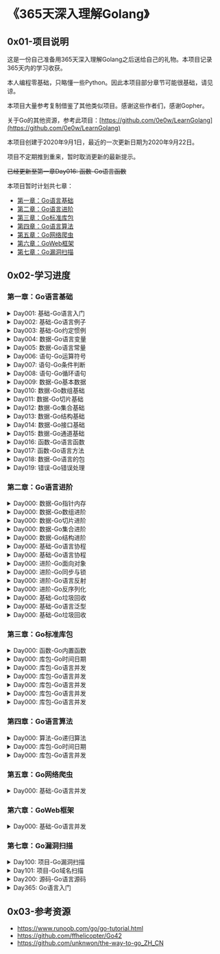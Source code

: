 # 《365天深入理解Golang》

## 0x01-项目说明 

这是一份自己准备用365天深入理解Golang之后送给自己的礼物。本项目记录365天内的学习收获。

本人编程零基础，只略懂一些Python。因此本项目部分章节可能很基础，请见谅。

本项目大量参考复制借鉴了其他类似项目。感谢这些作者们，感谢Gopher。

关于Go的其他资源，参考此项目：[https://github.com/0e0w/LearnGolang](https://github.com/0e0w/LearnGolang)

本项目创建于2020年9月1日，最近的一次更新日期为2020年9月22日。

项目不定期推到重来，暂时取消更新的最新提示。

~~已经更新至第一章Day016: 函数-Go语言函数~~

本项目暂时计划共七章：

- [第一章：Go语言基础](https://github.com/0e0w/365GoLang#%E7%AC%AC%E4%B8%80%E7%AB%A0go%E8%AF%AD%E8%A8%80%E5%9F%BA%E7%A1%80)
- [第二章：Go语言进阶](https://github.com/0e0w/365GoLang#%E7%AC%AC%E4%BA%8C%E7%AB%A0go%E8%AF%AD%E8%A8%80%E8%BF%9B%E9%98%B6)
- [第三章：Go标准库包](https://github.com/0e0w/365GoLang#%E7%AC%AC%E4%B8%89%E7%AB%A0go%E6%A0%87%E5%87%86%E5%BA%93%E5%8C%85)
- [第四章：Go语言算法](https://github.com/0e0w/365GoLang#%E7%AC%AC%E5%9B%9B%E7%AB%A0go%E8%AF%AD%E8%A8%80%E7%AE%97%E6%B3%95)
- [第五章：Go网络爬虫](https://github.com/0e0w/365GoLang#%E7%AC%AC%E4%BA%94%E7%AB%A0go%E7%BD%91%E7%BB%9C%E7%88%AC%E8%99%AB)
- [第六章：GoWeb框架](https://github.com/0e0w/365GoLang#%E7%AC%AC%E5%85%AD%E7%AB%A0goweb%E6%A1%86%E6%9E%B6)
- [第七章：Go漏洞扫描](https://github.com/0e0w/365GoLang#%E7%AC%AC%E4%B8%83%E7%AB%A0go%E6%BC%8F%E6%B4%9E%E6%89%AB%E6%8F%8F)

## 0x02-学习进度

### 第一章：Go语言基础

<details>
<summary>Day001: 基础-Go语言入门</summary>

- [x] 本节说明：介绍Go语言的历史，发展。

- [x] Go语言介绍：

  - Go 是一个开源的编程语言，它可以容易的构造简单、可靠且高效的软件。 Go是在2007年末由Robert Griesemer, Rob Pike, Ken Thompson主持开发，后来加入了Ian Lance Taylor, Russ Cox等人。最终于2009年11月开源。在2012年早些时候发布了Go 1稳定版本。现在Go的开发已经是完全开放的，并且拥有一个活跃的社区。
  - Go语言是编译型的开源的程序设计语言。编译器、库和工具的源代码可以免费获得。
  - Go语言有垃圾回收、有包系统、有一等公民函数、有词法作用域、有系统调用接口等。
  - Go语言没有构造或析构函数、没有运算符重载、没有形参默认值、没有泛型、没有异常、没有宏、没有函数注解、没有线程局部存储。Go没有类继承，甚至没有类。
  - Go语言以一种不同寻常的方式来诠释面向对象程序设计。
  - Go语言不需要在语句或声明后面是有分号结尾。

- [x] Go语言特点：Go语言和其他语言相比的优势是什么？

  - 快速编译，高效执行，易于开发。
  - 对于网络通信、并发和并行编程的极佳支持，从而更好地利用大量的分布式和多核的计算机。
  - 设计者通过 goroutine 这种轻量级线程的概念来实现这个目标，然后通过 channel 来实现各个 goroutine 之间的通信。他们实现了分段栈增长和 goroutine 在线程基础上多路复用技术的自动化。
  - Go 语言从本质上（程序和结构方面）来实现并发编程。
  - 作为强类型语言，隐式的类型转换是不被允许的，记住一条原则：让所有的东西都是显式的。
  - Go 语言本身是由 C 语言开发的，而不是 Go 语言（Go 1.5 开始自举）。
  - Go 的二进制文件体积是最大的（每个可执行文件都包含 runtime）。

- [x] Go语言官网：官网有大量的教程和代码想项目案例。是学习的首选地方。

  - https://golang.org
  - https://github.com/golang
  - [LearnGolang](https://github.com/0e0w/LearnGolang)

- [x] Go语言安装：

  - [官网下载](https://golang.org/dl/)之后直接按照安装说明安装即可。作者在Ubuntu虚拟机里面开发使用Go语言。

    ```
    wget https://golang.google.cn/dl/go1.15.2.linux-amd64.tar.gz
    tar -C /usr/local -xzf go1.15.2.linux-amd64.tar.gz
    ```

- [x] Go环境变量：

  - 设置GOPATH。

    ```
    mkdir ~/go
    echo "GOPATH=$HOME/go" >> ~/.bashrc
    echo "export GOPATH" >> ~/.bashrc
    echo "PATH=\$PATH:\$GOPATH/bin # Add GOPATH/bin to PATH for scripting" >> ~/.bashrc
    source ~/.bashrc
    ```

- [x] 使用 GOPATH模式从src目录下开始引入包需关闭go mod模式。

  - ```
    export GO111MODULE=off
    ```

- [x] Go语言编辑器：

  - [Goland](https://www.jetbrains.com/go)：JetBrains 公司的 Go 开发工具。
  - [LiteIDE](http://liteide.org)：一款开源跨平台轻量级的Go语言IDE。
  - [Atom](https://atom.io)：一款跨平台开源文本编辑器。
  
- [x] Go语言基础命令：

  - go run hello.go //编译运行hello.go

  - go bulid hello.go //将hello打包成可执行文件

  - 执行下列命令前需要配置好GOPATH路径。

    ```
    // Linux下编译Mac, Windows平台的64位可执行程序：
    CGO_ENABLED=0 GOOS=windows GOARCH=amd64 go build 001.go
    CGO_ENABLED=0 GOOS=darwin GOARCH=amd64 go build 001.go
    ```

    ```
    // Windows下编译Mac, Linux平台的64位可执行程序：
    CGO_ENABLED=0 GOOS=darwin GOARCH=amd64 go build 001.go
    CGO_ENABLED=0 GOOS=linux GOARCH=amd64 go build 001.go
    ```

    ```
    // Mac下编译Linux, Windows平台的64位可执行程序：
    CGO_ENABLED=0 GOOS=linux GOARCH=amd64 go build 001.go
    CGO_ENABLED=0 GOOS=windows GOARCH=amd64 go build 001.go
    ```

  - ```
    go get github.com/0e0w/365GoLang //使用go get之前需要安装git。
    ```

  - ```
    gofmt //格式化Go代码
    ```

  - ```
    go env //查看Go环境配置
    ```

  - 使用 `go install` 能够很轻松地对第三方包进行部署。

- [x] Go语言代理：

  - Go语言大量项目托管于Github，导致国内进行构建程序时会出奇的慢。可使用下列的代理加快构建。

    ```
    https://mirrors.aliyun.com/goproxy/
    https://goproxy.io/zh/
    ```
    
    ```
    go env -w GO111MODULE=on
    go env -w GOPROXY=https://goproxy.cn,direct
    ```

- [x] Go语言未来：

  - Go语言拥有大量的优秀社区框架。
  - Go语言的未来发展前景是光明的。
  
  </details>
  
<details>
<summary>Day002: 基础-Go语言例子</summary>

- [x] 本节说明：通过一个简单例子认识Go语言的基本结构。

- [x] 一个例子：Hello World！

  ```go
  package main
  
  import (
  	"fmt"
  )
  
  func main() {
  	fmt.Println("Hello World!")
  }
  ```


  - 包声明：package main表示一个可独立执行的程序，每个 Go 应用程序都包含一个名为 main 的包。
  - 在完成包的 import 之后，开始对常量、变量和类型的定义或声明。
  - 引入包：使用import圆括号进行引入包。
    - 引入标准包
    - 引入第三方包
  - 函数：使用func定义
  - 变量
  - 常量
  - 语句
  - 表达式
  - 注释
- [x] 名称：

  - 程序一般由关键字、常量、变量、运算符、类型和函数组成。 程序中可能会使用到这些分隔符：括号 ()，中括号 [] 和大括号 {}。 程序中可能会使用到这些标点符号：.、,、;、: 和 …。
  - 在变量与运算符间加入空格，程序看起来更加美观。


  - 标识符：用来命名变量、类型等程序实体。一个标识符就是一个或是多个字母( A ~ Z 和 a ~ z)数字(0~9)、下划线_组成的序列，但是第一个字符必须是字母或下划线而不能是数字。

  - 关键字：25个关键字或保留字。只能用在语法允许的地方，不能作为名称使用。

    | break    | default     | func   | interface | select |
    | -------- | ----------- | ------ | --------- | ------ |
    | case     | defer       | go     | map       | struct |
    | chan     | else        | goto   | package   | swith  |
    | const    | fallthrough | if     | range     | type   |
    | continue | for         | import | return    | var    |

   - 预定义标识符：三十几个内置的预申明的常量、类型和函数。

     - 常量：true、flase、iota、nil
     - 类型：int、int8、int16、int32、int64、uint、uint8、uint16、uint32、uint64、uintptr、float32、float64、complex128、complex64、bool、byte、rune、string、error
     - 函数：make、len、cap、new、append、copy、close、delete、complex、real、imag、panic、recover

- [x] 声明：
  
   - 声明是给一个程序实体命名，并设定其部分或全部属性。
   - 有4个主要的声明：
     - 变量（var）
     - 常量（const）
     - 类型（type）
     - 函数（func）
   
   - 函数的声明包含一个名字、一个参数列表、一个可选的返回值列表以及函数体。
   
- [x] 本节案例：

   ```go
   // 002
   package main
   
   import (
   	"fmt"
   )
   
   func main() {
   	fmt.Println("Hello World!")
   }
   ```

</details>
<details>
<summary>Day003: 基础-Go约定惯例</summary>

- [x] 本节说明：本节介绍Go语言中约定和惯例。

- [x] Go编码规范：https://golang.org/ref/spec

- [x] 可见性规则：

  - 在Go语言中，标识符必须以一个大写字母开头，这样才可以被外部包的代码所使用，这被称为导出。标识符如果以小写字母开头，则对包外是不可见的，但是他们在整个包的内部是可见并且可用的。但是包名不管在什么情况下都必须小写。
  - 在设计Go语言时，设计者们也希望确保它不是过于以ASCII为中心，这意味着需要从7位ASCII的范围来扩展标识符的空间。 所以Go语言标识符规定必须是Unicode定义的字母或数字，标识符是一个或多个Unicode字母和数字的序列， 标识符中的第一个字符必须是Unicode字母。
  - 总而言之，为了确保我们的标识符能正常导出，我们建议在开发中还是尽量使用ASCII 码来作为标识符，虽然设计者们在避免以ASCII 码为中心，但出于习惯我们还是服从于这个现实。

- [x] 命名规范：

  - 当某个函数需要被外部包调用的时候需要使用大写字母开头，并遵循 Pascal 命名法（“大驼峰式命名法”）；否则就遵循“小驼峰式命名法”，即第一个单词的首字母小写，其余单词的首字母大写。
  - 单词之间不以空格断开或连接号（-）、底线（_）连结，第一个单词首字母采用大写字母；后续单词的首字母亦用大写字母，例如：FirstName、LastName。每一个单词的首字母都采用大写字母的命名格式，被称为“Pascal命名法”，源自于Pascal语言的命名惯例，也有人称之为“大驼峰式命名法”（Upper Camel Case），为驼峰式大小写的子集。
  - Go 语言追求简洁的代码风格，并通过 gofmt 强制实现风格统一。
  
- [x] 语法惯例：

  - Go 语言也使用分号作为语句的结束，但一般会省略分号。像在标识符后面；整数、浮点、复数、Rune或字符串等字面量后面；关键字break、continue、fallthrough、或者return后面；操作符或标点符号++、--、)、]或}之后等等都可以使用分号，但是往往会省略掉，像LiteIDE编辑器会在保存.go文件时自动过滤掉这些分号，所以在Go语言开发中一般不用过多关注分号的使用。
  - 左大括号 { 不能单独一行，这是编译器的强制规定，否则你在使用 gofmt 时就会出现错误提示“ expected declaration, found '{' ”。右大括号 } 需要单独一行。
  - 在定义接口名时也有惯例，一般单方法接口由方法名称加上-er后缀来命名。

- [x] 注释：

  - 行注释：使用双斜线//开始，一般后面紧跟一个空格。行注释是Go语言中最常见的注释形式，在标准包中，一般都采用行注释，建议采用这种方式。
  - 块注释：使用 /* */，块注释不能嵌套。块注释一般用于包描述或注释成块的代码片段。

  </details>
<details>
<summary>Day004: 数据-Go语言变量</summary>

- [x] 本节说明：介绍Go语言变量的相关内容。

- [x] 基本描述：

  - Go 语言变量标识符由字母、数字、下划线组成，首字母不能是数字，区分大小写。
  - Go语言规范中，下划线“_”也被认为是字母。
  - Go语言声明变量时将变量的类型放在变量的名称后面。

- [x] 变量声明：

  - Go语言变量有2种声明方式，var申明和短变量声明。

  - Go语言变量的命名规则遵循骆驼命名法。

  - 下列的因式分解关键字的写法一般用于声明全局变量。

    ```go
    var (
        a int
        b bool
        str string
        浮点 float32    // 中文可以作为变量标识符
    )
    ```

    ```go
    // 变量a，b都是指针类型
    var a, b *int
    ```

  - 声明变量之后，变量会自动初始化。初始值对应类型的零值。当一个变量被var声明之后，系统自动赋予它该类型的零值。所有的内存在 Go 中都是经过初始化的。

    - 数字类型对应的是0
    - 布尔类型对应的是flase
    - 字符串类型对应的是""
    - 接口和引用类型对应的是nil

    ```go
    var name type = expression
    var i, j, k int
    var b, f, s, = true, 2.3, "four" 
    ```

- [x] 短变量声明：

  - 变量初始化时省略变量的类型会由系统自动推断。

  - 变变量声明是变量声明的首选形式，但是只能用在函数体内，不可以用于全局变量的声明与赋值。

  - 使用操作符 := 可以高效地创建一个新的变量，称之为初始化声明。

  - 简式声明一般用在func内，要注意的是：全局变量和简式声明的变量尽量不要同名，否则很容易产生偶然的变量隐藏Accidental Variable Shadowing。

  - name := expression

    ```go
    a, b, c := 5, 7, "abc"  // 注意等号前的冒号
    ```

- [x] 变量赋值：

  - 多变量可以在同一行进行赋值，也称为并行或同时或平行赋值。

    ```go
    a, b, c = 5, 7, "abc"
    ```

  - 并行赋值也被用于当一个函数返回多个返回值时，比如这里的 val 和错误 err 是通过调用 Func1 函数同时得到：

    ```go
    val, err = Func1(var1)
    ```

- [x] 空白标识符 _ ：

  - 空白标识符 _ 也被用于抛弃值，如值 5 在：_, b = 5, 7 中被抛弃。
  - _ 实际上是一个只写变量，你不能得到它的值。这样做是因为 Go 语言中你必须使用所有被声明的变量，但有时你并不需要使用从一个函数得到的所有返回值。
  - 空白标识符是一个特殊的标识符.它可以像其他标识符那样用于变量的声明或赋值（任何类型都可以赋值给它），但任何赋给这个标识符的值都将被抛弃，因此这些值不能在后续的代码中使用，也不可以使用这个标识符作为变量对其它变量进行赋值或运算。
  - 由于Go语言有个强制规定，在函数内一定要使用声明的变量，但未使用的全局变量是没问题的。为了避免有未使用的变量，代码将编译失败，我们可以将该未使用的变量改为 _。
  - 另外，在Go语言中，如果引入的包未使用，也不能通过编译。有时我们需要引入的包，比如需要init()，或者调试代码时我们可能去掉了某些包的功能使用，你可以添加一个下划线标记符，_，来作为这个包的名字，从而避免编译失败。下滑线标记符用于引入，但不使用。

- [x] 零值nil：

  - nil 标志符用于表示interface、函数、maps、slices、channels、error、指针等的“零值”。如果你不指定变量的类型，编译器将无法编译你的代码，因为它猜不出具体的类型。

- [ ] 本节案例：

  </details>
<details>
<summary>Day005: 数据-Go语言常量</summary>

- [x] 本节说明：Go语言常量使用。

- [x] 常量说明：

  - 常量使用关键字 const 定义，用于存储不会改变的数据。
    - 常量不能被重新赋予任何值。常量在程序运行时，不会被修改的量。
    - 存储在常量中的数据类型只可以是布尔型、数字型（整数型、浮点型和复数）和字符串型。
    - 在代码中试图修改常量的值则会引发编译错误。在const 定义中，常量名建议全部字母大写。
  
- [x] 常量定义：

  - 常量的定义格式：const identifier [type] = value，例如：

    ```go
    const Pi = 3.14159
    ```
    
  - Go的常量定义可以限定常量类型，但不是必需的。如果定义常量时没有指定类型，那么它与字面常量一样，是无类型（untyped）常量。
    
  - 一个没有指定类型的常量被使用时，会根据其使用环境而推断出它所需要具备的类型。换句话说，未定义类型的常量会在必要时刻根据上下文来获得相关类型。
    
    ```go
    显式类型定义：const b string = "abc"
    隐式类型定义：const b = "abc"
    ```
  - 常量也可以在单行进行多重赋值：
  
    ```go
    const a, b, c = 1, false, "str" //多重赋值
    ```
  
- [x] iota： 特殊常量

  - iota 在 const关键字出现时将被重置为 0(const 内部的第一行之前)，const 中每新增一行常量声明将使 iota 计数一次(iota 可理解为 const 语句块中的行索引)。

  - iota 可以被用作枚举值。第一个 iota 等于 0，每当 iota 在新的一行被使用时，它的值都会自动加 1。

     ```go
     const (
         a = iota
         b = iota
         c = iota
     )
     ```

     第一个 iota 等于 0，每当 iota 在新的一行被使用时，它的值都会自动加 1；所以 a=0, b=1, c=2 可以简写为如下形式：

     ```go
     const (
         a = iota
         b
         c
     )
     ```

     如果对b重新赋值之后，a, b, c分别为0, 8, 8，新的常量b声明后，iota 不再向下赋值，后面常量如果没有赋值，则继承上一个常量值。

     ```go
     const (
         a = iota
         b = 8
         c
     )
     ```

     使用位左移与 iota 计数配合可优雅地实现存储单位的常量枚举：

     ```go
     type ByteSize float64
     const (
         _ = iota // 通过赋值给空白标识符来忽略值
         KB ByteSize = 1<<(10*iota)
         MB
         GB
         TB
     )
     ```
     
     </details>
<details>
<summary>Day006: 语句-Go运算符号</summary>

- [x] 本节说明：本节介绍Go运算符相关内容。

- [x] 算术运算符：

  | 算术运算符 | 描述 | 实例               |
  | :--------- | :--- | :----------------- |
  | +          | 相加 | A + B 输出结果 30  |
  | -          | 相减 | A - B 输出结果 -10 |
  | *          | 相乘 | A * B 输出结果 200 |
  | /          | 相除 | B / A 输出结果 2   |
  | %          | 求余 | B % A 输出结果 0   |
  | ++         | 自增 | A++ 输出结果 11    |
  | --         | 自减 | A-- 输出结果 9     |

- [x] 关系运算符：

  | 运算符 |                             描述                             | 实例              |
  | :----- | :----------------------------------------------------------: | :---------------- |
  | ==    |    检查两个值是否相等，如果相等返回 True 否则返回 False。    | (A == B) 为 False |
  | !=     |  检查两个值是否不相等，如果不相等返回 True 否则返回 False。  | (A != B) 为 True  |
  | >      |  检查左边值是否大于右边值，如果是返回 True 否则返回 False。  | (A > B) 为 False  |
  | <      |  检查左边值是否小于右边值，如果是返回 True 否则返回 False。  | (A < B) 为 True   |
  | >=    | 检查左边值是否大于等于右边值，如果是返回 True 否则返回 False。 | (A >= B) 为 False |
  | <=     | 检查左边值是否小于等于右边值，如果是返回 True 否则返回 False。 | (A <= B) 为 True |
  
- [x] 逻辑运算符：

  | 运算符 |  描述  |        实例        |
  | :----: | :----: | :----------------: |
  |   &&   | 逻辑与 | (A && B) 为 False  |
  |  \|\|  | 逻辑或 | (A \|\| B) 为 True |
  |   !    | 逻辑非 | !(A && B) 为 True  |
  
- [x] 位运算符：

  位运算符对整数在内存中的二进制位进行操作。 下表列出了位运算符 &，|，和 ^ 的计算：
  
  | p    | q    | p & q | p \| q | p ^ q |
  | :---  | :--- | :---- | :----- | :---: |
  | 0    | 0    | 0     | 0      |   0   |
  | 0    | 1    | 0     | 1      |   1   |
  | 1    | 1    | 1     | 1      |   0   |
  | 1    | 0    | 0     | 1      |   1   |
  
  | 运算符 |                    描述                     |                  实例                  |
  | :----: | :-----------------------------------------: | :------------------------------------: |
  |   &    | 其功能是参与运算的两数各对应的二进位相与。  | (A & B) 结果为 12, 二进制为 0000 1100  |
  |   \|   |  其功能是参与运算的两数各对应的二进位相或   | (A \| B) 结果为 61, 二进制为 0011 1101 |
  |   ^    | 二进位相异或，两对应的二进位相异时结果为1。 | (A ^ B) 结果为 49, 二进制为 0011 0001  |
  |   <<   |                                             | A << 2 结果为 240 ，二进制为 1111 0000 |
  |   >>   |                                             |       A >> 2 结果为 15 ，二进制        |
  
- [x] 赋值运算符：

  | 运算符 |       描述       |                 实例                  |
  | :----: | :--------------: | :-----------------------------------: |
  |   =    | 简单的赋值运算符 | C = A + B 将 A + B 表达式结果赋值给 C |
  |   +=   |   相加后再赋值   |         C += A 等于 C = C + A         |
  |   -=   |   相减后再赋值   |         C -= A 等于 C = C - A         |
  |   *=   |   相乘后再赋值   |         C *= A 等于 C = C * A         |
  |   /=   |   相除后再赋值   |         C /= A 等于 C = C / A         |
  |   %=   |   求余后再赋值   |         C %= A 等于 C = C % A         |
  |  <<=   |    左移后赋值    |        C <<= 2 等于 C = C << 2        |
  |  >>=   |    右移后赋值    |        C >>= 2 等于 C = C >> 2        |
  |   &=   |   按位与后赋值   |         C &= 2 等于 C = C & 2         |
  |   ^=   |  按位异或后赋值  |         C ^= 2 等于 C = C ^ 2         |
  |  \|=   |   按位或后赋值   |        C \|= 2 等于 C = C \| 2        |
  
- [x] 其他运算符：

  | 运算符 | 描述             |            实例            |
  | :----- | :--------------- | :------------------------: |
  | &      | 返回变量存储地址 | &a; 将给出变量的实际地址。 |
  | *      | 指针变量。       |     *a; 是一个指针变量     |
  
- [x] 运算符优先级：
  
  | 优先级 |      运算符      |
  | :----: | :--------------: |
  |   5    | * / % << >> & &^ |
  |   4    |     + - \| ^     |
  |   3    | == != < <= > >=  |
  |   2    |        &&        |
  |   1    |       \|\|       |
  
- [ ] 几个特殊运算符：

  - 位清除 &^：将指定位置上的值设置为 0。将运算符左边数据相异的位保留，相同位清零 ：

- [ ] 本节案例：

  

  </details>
<details>
<summary>Day007: 语句-Go条件判断</summary>

- [x] 本节说明：本节介绍Go语言条件判断语句的相关内容。

- [x] 条件判断语句介绍：

  - 条件语句需要指定一个或多个条件，通过测试条件是否为 true 来决定是否执行指定语句，当条件为 false 的情况在执行另外的语句。
  
- [x] if语句：

  - if 语句用于测试某个条件（布尔型或逻辑型）的语句。由一个布尔表达式后紧跟一个或多个语句组成。

    ```go
    if 布尔表达式 {
       /* 在布尔表达式为 true 时执行 */
    }
    ```

- [x] if...else 语句：

  - if 语句后可以使用可选的else语句, else语句中的表达式在布尔表达式为 false 时执行。

    ```go
    if 布尔表达式 {
       /* 在布尔表达式为 true 时执行 */
    } else {
      /* 在布尔表达式为 false 时执行 */
    }
    ```

- [x] if 嵌套语句：

  - 你可以在 if 或 else if 语句中嵌入一个或多个 if 或 else if 语句。

    ```go
    if 布尔表达式 1 {
       /* 在布尔表达式 1 为 true 时执行 */
       if 布尔表达式 2 {
          /* 在布尔表达式 2 为 true 时执行 */
       }
    }
    ```

  - 三层嵌套。

    ```go
    if condition1 {
    	// do something	
    } else if condition2 {
    	// do something else	
    } else {
    	// catch-all or default
    }
    ```

- [x] switch 语句：

  - switch语句是存在多个条件判断的情况下，分别执行其对应的语句。

  - switch语句从上至下执行，直到找到匹配项，匹配项后面也不需要再加 break。

  - switch语句默认情况下 case 最后自带 break 语句，匹配成功后就不会执行其他 case，如果我们需要执行后面的 case，可以使用 fallthrough 。

    ```go
    switch var1 {
        case val1:
            ...
        case val2:
            ...
        default:
            ...
    }
    ```

  - 任何支持进行相等判断的类型都可以作为测试表达式的条件，包括 int、string、指针等。

    ```go
    package main
    
    import "fmt"
    
    func main() {
    	var num1 int = 7
    
    	switch {
    	    case num1 < 0:
    		    fmt.Println("Number is negative")
    	    case num1 > 0 && num1 < 10:
    		    fmt.Println("Number is between 0 and 10")
    	    default:
    		    fmt.Println("Number is 10 or greater")
    	}
    }
    ```

- [ ] [参考1](https://github.com/unknwon/the-way-to-go_ZH_CN/blob/master/eBook/05.3.md)

- [x] select 语句：

  - select 结构，用于 channel 的选择。

  - select 是 Go 中的一个控制结构，类似于 switch 语句。每个 case 必须是一个通信操作，要么是发送要么是接收。

  - select 随机执行一个可运行的 case。如果没有 case 可运行，它将阻塞，直到有 case 可运行。一个默认的子句应该总是可运行的。

  - select没有条件表达式，一直在等待分支进入可运行状态。

    ```go
    select {
        case communication clause  :
           statement(s);      
        case communication clause  :
           statement(s);
        /* 你可以定义任意数量的 case */
        default : /* 可选 */
           statement(s);
    }
    ```

  注意：Go 没有三目运算符，所以不支持 ?: 形式的条件判断。

- [ ] [参考1](https://github.com/unknwon/the-way-to-go_ZH_CN/blob/master/eBook/05.1.md)
  
- [ ] 本节案例：
  
  
  
  </details>
<details>
<summary>Day008: 语句-Go循环语句</summary>

- [x] 本节说明：本节介绍Go语言循环语句的相关内容。

- [x] Go循环语句：

  - 在实际问题中有大量的具有规律性的重复操作，在程序开发中便需要重复执行某些语句。

- [x] for循环：重复执行语句块

  - Go 语言中只有 for 结构可以重复执行某些语句。

  - for 循环是一个循环控制结构，可以执行指定次数的循环。

  - Go 语言的 For 循环有 3 种形式，只有其中的一种使用分号。

  - **基于计数器的迭代**：

    ```go
    for  初始化语句; 条件语句; 修饰语句 {}
    for init; condition; post { }
    // init： 一般为赋值表达式，给控制变量赋初值；
    // condition： 关系表达式或逻辑表达式，循环控制条件；
    // post： 一般为赋值表达式，给控制变量增量或减量。
    // 在循环中同时使用多个计数器：
    for i, j := 0, N; i < j; i, j = i+1, j-1 {}
    ```

    ```go
    package main
    
    import "fmt"
    
    func main() {
    	for i := 0; i < 5; i++ {
    		fmt.Printf("This is the %d iteration\n", i)
    	}
    }
    ```

  - **基于条件判断的迭代**：

    ```go
    package main
    
    import "fmt"
    
    func main() {
    	var i int = 5
    
    	for i >= 0 {
    		i = i - 1
    		fmt.Printf("The variable i is now: %d\n", i)
    	}
    }
    ```

  - **无限循环：**

    条件语句是可以被省略的，如 i:=0; ; i++ 或 for { } 或 for ;; { }（;; 会在使用 gofmt 时被移除）：这些循环的本质就是无限循环。最后一个形式可以被改写为 for true { }，但一般情况下都会直接写

    ```go
     for { }
    ```

    ```go
    for t, err = p.Token(); err == nil; t, err = p.Token() {
    	...
    }
    ```

    ```go
    package main
    
    import "fmt"
    
    func main() {
            sum := 0
            for {
                sum++ // 无限循环下去
            }
            fmt.Println(sum) // 无法输出
    }
    ```

  - **for-range 结构：**

    for 循环的 range 格式可以对 slice、map、数组、字符串等进行迭代循环。

    在循环中可以同时使用多个计数器：

    ```go
    for key, value := range oldMap {
        newMap[key] = value
    }
    ```

    ```go
    package main
    import "fmt"
    
    func main() {
            strings := []string{"google", "runoob"}
            for i, s := range strings {
                    fmt.Println(i, s)
            }
            numbers := [6]int{1, 2, 3, 5}
            for i,x:= range numbers {
                    fmt.Printf("第 %d 位 x 的值 = %d\n", i,x)
            }  
    }
    ```

- [x] 循环嵌套：在循环内使用循环。

  - 使用方法：

    ```go
    for [condition |  ( init; condition; increment ) | Range]
    {
       for [condition |  ( init; condition; increment ) | Range]
       {
          statement(s);
       }
       statement(s);
    }
    ```

  - 使用循环嵌套来输出 2 到 100 间的素数：

    ```go
    package main
    import "fmt"
    func main() {
       /* 定义局部变量 */
       var i, j int
       for i=2; i < 100; i++ {
          for j=2; j <= (i/j); j++ {
             if(i%j==0) {
                break; // 如果发现因子，则不是素数
             }
          }
          if(j > (i/j)) {
             fmt.Printf("%d  是素数\n", i);
          }
       }  
    }
    ```

- [x] 循环控制语句：

  - break 语句：

    用于循环语句中跳出循环，并开始执行循环之后的语句。

    break 在 switch（开关语句）中在执行一条 case 后跳出语句的作用。

    在多重循环中，可以用标号 label 标出想 break 的循环。

    ```go
    break
    ```

    ```go
    for {
    	i = i - 1
    	fmt.Printf("The variable i is now: %d\n", i)
    	if i < 0 {
    		break
    	}
    }
    ```

  - continue语句：

    跳过当前循环执行下一次循环语句。

    for 循环中，执行 continue 语句会触发 for 增量语句的执行。

    在多重循环中，可以用标号 label 标出想 continue 的循环。

    ```go
    continue
    ```

    ```go
    package main
    
    func main() {
    	for i := 0; i < 10; i++ {
    		if i == 5 {
    			continue
    		}
    		print(i)
    		print(" ")
    	}
    }
    ```

  - goto 语句：

    Go 语言的 goto 语句可以无条件地转移到过程中指定的行。

    goto 语句通常与条件语句配合使用。可用来实现条件转移， 构成循环，跳出循环体等功能。

    但是，在结构化程序设计中一般不主张使用 goto 语句， 以免造成程序流程的混乱，使理解和调试程序都产生困难。

    ```go
    goto label;
    ..
    .
    label: statement;
    ```

    ```go
    package main
    
    func main() {
    	i:=0
    	HERE:
    		print(i)
    		i++
    		if i==5 {
    			return
    		}
    		goto HERE
    }
    ```

- [ ] 本节案例： 
  
  
  
  </details> 
<details>
<summary>Day009: 数据-Go基本数据</summary>

- [x] 本节说明：本节介绍Go语言的一些基本数据。

- [x] 基本数据：

  - 在 Go 编程语言中，数据类型用于声明函数和变量。
  - 数据类型的出现是为了把数据分成所需内存大小不同的数据，编程的时候需要用大数据的时候才需要申请大内存，就可以充分利用内存。

- [x] 布尔型：

  - 布尔型的值只可以是常量 true 或者 false。一个简单的例子：var b bool = true。
  
  - 两个类型相同的值可以使用相等 == 或者不等 != 运算符来进行比较并获得一个布尔型的值。
  
  - 非运算符：
  
    ```go
    !T -> false
    !F -> true
    ```
  
  - 和运算符：
  
    ```go
    T && T -> true
    T && F -> false
    F && T -> false
    F && F -> false
    ```
  
  - 或运算符：
  
    ```go
    T || T -> true
    T || F -> true
    F || T -> true
    F || F -> false
    ```
  
- [x] 数字类型：

  - 整型 int 和浮点型 float32、float64，Go 语言支持整型和浮点型数字，并且支持复数，其中位的运算采用补码。

  - Go 语言中没有 float 类型。（Go语言中只有 float32 和 float64）没有double类型。

  - 整型的零值为 0，浮点型的零值为 0.0。

  - 整数：

    ```
    int8（-128 -> 127）
    int16（-32768 -> 32767）
    int32（-2,147,483,648 -> 2,147,483,647）
    int64（-9,223,372,036,854,775,808 -> 9,223,372,036,854,775,807）
    ```

  - 无符号整数：

    ```
    uint8（0 -> 255）
    uint16（0 -> 65,535）
    uint32（0 -> 4,294,967,295）
    uint64（0 -> 18,446,744,073,709,551,615）
    ```

  - 浮点型（IEEE-754 标准）：

    ```
    float32（+- 1e-45 -> +- 3.4 * 1e38）
    float64（+- 5 * 1e-324 -> 107 * 1e308）
    ```

- [x] 字符串类型：

  - 字符串是一种值类型，且值不可变，即创建某个文本后你无法再次修改这个文本的内容；更深入地讲，字符串是字节的定长数组。

  - Go 语言中可以使用反引号或者双引号来定义字符串。反引号表示原生的字符串，不进行转义。

  - 字符串就是一串固定长度的字符连接起来的字符序列。Go 的字符串是由单个字节连接起来的。Go 语言的字符串的字节使用 UTF-8 编码标识 Unicode 文本。

  - Go 语言中的string类型是一种值类型，存储的字符串是不可变的，如果要修改string内容需要将string转换为[]byte或[]rune，并且修改后的string内容是重新分配的。

  - 字符串的零值是为长度为零的字符串，即空字符串 ""。

  - 一般的比较运算符（==、!=、<、<=、>=、>）通过在内存中按字节比较来实现字符串的对比。可以通过函数 len() 来获取字符串所占的字节长度，例如：len(str)。

  - 字符串的内容（纯字节）可以通过标准索引法来获取，在中括号 [] 内写入索引，索引从 0 开始计数。

  - 解释字符串：该类字符串使用双引号括起来，其中的相关的转义字符将被替换，这些转义字符包括：

    ```
    \n：换行符
    \r：回车符
    \t：tab 键
    \u 或 \U：Unicode 字符
    \\：反斜杠自身
    ```

  - 非解释字符串：
    
    ```
    `This is a raw string \n` 中的 `\n\` 会被原样输出。
    ```
    
  - 字符串拼接：
    
    - 直接使用运算符+
    - fmt.Sprintf()
    - strings.Join()
    - bytes.Buffer
  - strings.Builder
    
  - 标准库中有四个包对字符串处理尤为重要：bytes、strings、strconv和unicode包。

  - [参考1](https://github.com/unknwon/the-way-to-go_ZH_CN/blob/master/eBook/04.7.md)

- [x] 本节案例：

  

  </details>
<details>
<summary>Day010: 数据-Go数组基础</summary>

- [x] 本节说明：本节介绍Go语言数组(array)的相关内容。

- [x] Array介绍：

  - 数组是具有相同类型的一组已知编号且长度固定的数据项序列。一个数组可以由零个或多个元素组成。
  - 数组类型可以是任意的原始类型例如整型、字符串或者自定义类型。
  - 数组长度必须是一个常量表达式，并且必须是一个非负整数。
  - 以 [] 符号标识的数组类型几乎在所有的编程语言中都是一个基本主力。因为数组的长度是固定的，所以在Go语言中很少直接使用数组。
  - 数组长度也是数组类型的一部分，所以[5]int和[10]int是属于不同类型的。
  
- [x] 声明数组：

  - Go 语言数组声明需要指定元素类型及元素个数，语法格式如下：

    ```go
    var 数组变量名 [元素数量]Type
    var a [3]int             // 定义三个整数的数组
    ```
  
  - Go 语言中的数组是一种值类型，所以可以通过 new() 来创建：
  
    ```go
    var arr1 = new([5]int)
    ```
  
- [x] 初始化数组：

  - 初始化数组中 {} 中的元素个数不能大于 [] 中的数字。

- [x] 访问数组元素：

  - 数组元素可以通过索引（位置）来读取。格式为数组名后加中括号，中括号中为索引的值。

    ```go
    var team [3]string
    team[0] = "hammer"
    team[1] = "soldier"
    team[2] = "mum"
    for k, v := range team {
        fmt.Println(k, v)
    }
    ```

- [x] 多维数组：

  - 数数组通常是一维的，但是可以用来组装成多维数组例如：

    ```
    [3][5]int
    [2][2][2]float64
    ```

- [x] 将数组传递给函数：

  - 把一个大数组传递给函数会消耗很多内存。有两种方法可以避免这种现象：
    - 传递数组的指针
    - 使用数组的切片

- [x] 本节案例：

  

  </details>

<details>
<summary>Day011: 数据-Go切片基础</summary>

- [x] 本节说明：本节介绍Go语言切片(slice)的相关内容。

- [x] Slice介绍：

  - Go 语言切片是对数组的抽象。
  - 切片是对底层数组一个连续片段的引用，所以切片是一个引用类型。
  - 切片提供对该数组中编号的元素序列的访问。未初始化切片的值为nil。
  - Go 数组的长度不可改变，但切片好比动态数组，可以追加元素，在追加时可能使切片的容量增大。
  - 因为切片是引用，不需要使用额外的内存且比使用数组更有效率，所以在Go代码中切片比数组更常用。
  
- [x] 定义切片：


  - 切片有俩种定义方式

    ```go
    var 切片变量名 []type // 声明一个未指定大小的数组来定义切片
    ```

    ```go
    var slice1 []type = make([]type, len,cap)
    // 使用make()函数来创建切片
    ```

- [x] 切片重组：

  - 通过改变切片长度得到新切片的过程称之为切片重组 reslicing。
  - 在一个切片基础上重新划分一个切片时，新的切片会继续引用原有切片的数组。
  - 为了避免这个陷阱，我们需要从临时的切片中使用内置函数copy()，拷贝数据到新切片。

- [ ] 切片初始化：

- [ ] 空(nil)切片：

- [ ] [参考1：Go Slice全面指南](https://mp.weixin.qq.com/s/rYY6TnZcb0FIWjouD2cznQ)

- [ ] 本节案例：

  
  
  </details>
<details>
<summary>Day012: 数据-Go集合基础</summary>

- [x] 本节说明：本节介绍集合Go语言集合(Map)的相关内容。

- [x] Map介绍：

  - Map 是一种无序的键值对的集合。Map 最重要的一点是通过 key 来快速检索数据，key 类似于索引，指向数据的值。
  - Map 是一种集合，所以我们可以像迭代数组和切片那样迭代它。不过，Map 是无序的，我们无法决定它的返回顺序，这是因为 Map 是使用 hash 表来实现的。
  - 在声明的时候不需要知道 Map 的长度，Map 是可以动态增长的。
  
- [x] 定义Map：

  - 可以使用内建函数 make 也可以使用 map 关键字来定义 Map:

    ```go
    // 声明变量，默认 map 是 nil
    var map_variable map[key_data_type]value_data_type
    
    // 使用 make 函数
    map_variable := make(map[key_data_type]value_data_type)
    
    var m map[string]int
    
    // 声明但未初始化map，此时是map的零值状态
    map1 := make(map[string]string, 5)
    
    map2 := make(map[string]string)
    
    // 创建了初始化了一个空的的map，这个时候没有任何元素
    map3 := map[string]string{}
    
    // map中有三个值
    map4 := map[string]string{"a": "1", "b": "2", "c": "3"}
    ```

- [ ] 本节案例：
  
  
  
  </details>
<details>
<summary>Day013: 数据-Go结构基础</summary>

- [x] 本节说明：本节介绍Go语言结构体(struct)的相关内容。

- [x] struct介绍：

  - Go语言通过结构体的形式支持用户自定义类型，或者叫定制类型。
  - Go语言结构体是实现自定义类型的一种重要数据类型。
  - 结构体是复合类型（composite types），它由一系列属性组成，每个属性都有自己的类型和值的，结构体通过属性把数据聚集在一起。
  - 结构体是由一系列具有相同类型或不同类型的数据构成的数据集合。结构体中可以定义不同类型的数据。
  - 方法（Method）可以访问这些数据，就好像它们是这个独立实体的一部分。

- [x] 定义结构体：

  - 结构体定义需要使用 type 和 struct 语句。struct 语句定义一个新的数据类型，结构体中有一个或多个成员。type 语句设定了结构体的名称。结构体的格式如下：

    ```go
    type struct_variable_type struct {
       member definition
       member definition
       ...
       member definition
    }
    ```

  - 结构体是由一系列称为字段（fields）的命名元素组成，每个元素都有一个名称和一个类型。 字段名称可以显式指定（IdentifierList）或隐式指定（EmbeddedField），没有显式字段名称的字段称为匿名（内嵌）字段。在结构体中，非空字段名称必须是唯一的。

    ```go
    type identifier struct {
        field1 type1
        field2 type2
        ...
    }
    ```

  - 一个空结构体：struct {}

  - 一旦定义了结构体类型，它就能用于变量的声明。

  - 结构体是值类型，因此也可以通过 new 函数来创建。

- [x] 访问结构体成员：

  - 如果要访问结构体成员，需要使用点号 . 操作符，格式为：

    ```go
    结构体.成员名
    ```

- [ ] 结构体特性：

  - 结构体的内存布局：Go 语言中，结构体和它所包含的数据在内存中是以连续块的形式存在的，即使结构体中嵌套有其他的结构体，这在性能上带来了很大的优势。

  - 递归结构体：递归结构体类型可以通过引用自身指针来定义。这在定义链表或二叉树的节点时特别有用，此时节点包含指向临近节点的链接。

  - 可见性：通过参考应用可见性规则，如果结构体名不能导出，可使用 new 函数使用工厂方法的方法达到同样的目的。

  - 带标签的结构体：结构体中的字段除了有名字和类型外，还可以有一个可选的标签（tag）。它是一个附属于字段的字符串，可以是文档或其他的重要标记。标签的内容不可以在一般的编程中使用，只有 reflect 包能获取它。

- [ ] 本节参考：[参考1](https://github.com/ffhelicopter/Go42/blob/master/content/42_18_struct.md)
  
- [x] 本节案例：
  
  ```go
  package main
  
  import (
  	"fmt"
  )
  
  type Human struct {
  	name   string // 姓名
  	Gender string // 性别
  	Age    int    // 年龄
  	string        // 匿名字段
  }
  
  type Student struct {
  	Human     // 匿名字段
  	Room  int // 教室
  	int       // 匿名字段
  }
  
  func main() {
  	//使用new方式
  	stu := new(Student)
  	stu.Room = 102
  	stu.Human.name = "Titan"
  	stu.Gender = "男"
  	stu.Human.Age = 14
  	stu.Human.string = "Student"
  
  	fmt.Println("stu is:", stu)
  	fmt.Printf("Student.Room is: %d\n", stu.Room)
  	fmt.Printf("Student.int is: %d\n", stu.int) // 初始化时已自动给予零值：0
  	fmt.Printf("Student.Human.name is: %s\n", stu.name) //  (*stu).name
  	fmt.Printf("Student.Human.Gender is: %s\n", stu.Gender)
  	fmt.Printf("Student.Human.Age is: %d\n", stu.Age)
  	fmt.Printf("Student.Human.string is: %s\n", stu.string)
  
  	// 使用结构体字面量赋值
  	stud := Student{Room: 102, Human: Human{"Hawking", "男", 14, "Monitor"}}
  
  	fmt.Println("stud is:", stud)
  	fmt.Printf("Student.Room is: %d\n", stud.Room)
  	fmt.Printf("Student.int is: %d\n", stud.int) // 初始化时已自动给予零值：0
  	fmt.Printf("Student.Human.name is: %s\n", stud.Human.name)
  	fmt.Printf("Student.Human.Gender is: %s\n", stud.Human.Gender)
  	fmt.Printf("Student.Human.Age is: %d\n", stud.Human.Age)
  	fmt.Printf("Student.Human.string is: %s\n", stud.Human.string)
  }
  ```
  
  </details> 
<details>
<summary>Day014: 数据-Go接口基础</summary>

- [x] 本节说明：本节介绍Go语言接口(interface)的相关内容。

- [x] interface介绍：

  - Go语言接口定义了一组方法集合，但是这些方法集合仅仅只是被定义，它们没有在接口中实现。
  
  - Go 语言中的所有类型包括自定义类型都实现了interface{}接口，所有的类型如string、 int、 int64甚至是自定义的结构体类型都拥有interface{}空接口，这一点interface{}和Java中的Object类比较相似。
  
  - 空接口interface{}可以被当做任意类型的数值。
  
  - 接口类型的未初始化变量的值为nil。
  
    ```go
    var i interface{} = 99 // i可以是任何类型
    i = 44.09
    i = "All"  // i 可接受任意类型的赋值
    ```
  
  - 接口是一组抽象方法的集合，它必须由其他非接口类型实现，不能自我实现。Go 语言通过它可以实现很多面向对象的特性。通过如下格式定义接口：
  
    ```go
    type Namer interface {
        Method1(param_list) return_type
        Method2(param_list) return_type
        ...
    }
    ```
  
- [ ] 接口嵌入：

  - 一个接口可以包含一个或多个其他的接口，但是在接口内不能嵌入结构体，也不能嵌入接口自身，否则编译会出错。
  
- [ ] 参考链接：[参考1](https://github.com/ffhelicopter/Go42/blob/master/content/42_19_interface.md)
  
- [ ] 本节案例：
  
  
  
  </details>
<details>
<summary>Day015: 数据-Go通道基础</summary>

- [x] 本节说明：本节介绍Go语言通道(channel)的相关内容。

- [x] channel介绍：

  - Go 奉行通过通信来共享内存，而不是共享内存来通信。所以，channel 是协程之间互相通信的通道，协程之间可以通过它发送消息和接收消息。
  - 通道是进程内的通信方式，因此通过通道传递对象的行为与函数调用时参数传递行为比较一致，比如也可以传递指针等。
  
- [x] Go语言命令：

  - go run hello.go //编译运行hello.go
  
- [ ] 本节参考：[参考1](https://github.com/ffhelicopter/Go42/blob/master/content/42_22_channel.md)
  
- [ ] 本节案例：
  
  
  
  </details>
<details>
<summary>Day016: 函数-Go语言函数</summary>

- [x] 本节说明：本节介绍Go语言函数相关内容。

- [x] Go函数介绍：

  - 函数是基本的代码块，用于执行一个任务。Go 语言最少有个 main() 函数。
  - Go是编译型语言，函数编写的顺序是无关紧要的；鉴于可读性的需求，最好把 main() 函数写在文件的前面，其他函数按照一定逻辑顺序进行编写（例如函数被调用的顺序）。
  - Go 语言标准库提供了多种可动用的内置的函数。例如，len() 函数可以接受不同类型参数并返回该类型的长度。如果我们传入的是字符串则返回字符串的长度，如果传入的是数组，则返回数组中包含的元素个数。
  - main 函数是每一个可执行程序所必须包含的，一般来说都是在启动后第一个执行的函数（如果有 init() 函数则会先执行该函数）。main 函数既没有参数，也没有返回类型（与 C 家族中的其它语言恰好相反）。如果为 main 函数添加了参数或者返回类型，将会引发构建错误。
  - 目前 Go 没有泛型（generic）的概念，也就是说它不支持那种支持多种类型的函数
  
- [x] Go 里面有三种类型的函数：

  - 普通的带有名字的函数。
  - 匿名函数或者lambda函数。
  
  - 方法（Methods）。
  
- [x] 函数定义：

  - 函数声明告诉了编译器函数的名称，返回类型，和参数。

  - Go语言函数基本组成：关键字func、函数名、参数列表、返回值、函数体和返回语句。语法如下：

    ```GO
    func function_name( [parameter list] ) [return_types] {
       函数体
    }
    ```
  
- [x] 函数调用：

  - 当创建函数时，你定义了函数需要做什么，通过调用该函数来执行指定任务。

  - 调用函数，向函数传递参数，并返回值。

    ```go
    pack1.Function(arg1, arg2, …, argn)
    ```
    
    上面的代码中Function 是 pack1 包里面的一个函数，括号里的是被调用函数的实参（argument）：这些值被传递给被调用函数的形参。
    
    ```go
    package main
    
    func main() {
        println("In main before calling greeting")
        greeting()
        println("In main after calling greeting")
    }
    
    func greeting() {
        println("In greeting: Hi!!!!!")
    }
    ```

  - 函数可以将其他函数调用作为它的参数，只要这个被调用函数的返回值个数、返回值类型和返回值的顺序与调用函数所需求的实参是一致的

  - 函数也可以以申明的方式被使用，作为一个函数类型，就像：

    ```go
    type binOp func(int, int) int
    ```

    这里不需要函数体 {}。

  - 函数是一等值（first-class value）：它们可以赋值给变量，就像 add := binOp 一样。

- [x] 函数参数：

  - 函数定义时，它的形参一般是有名字的，不过我们也可以定义没有形参名的函数，只有相应的形参类型，就像这样：func f(int, int, float64)。

  - 函数如果使用参数，该变量可称为函数的形参。

  - 形参就像定义在函数体内的局部变量。

  - 没有参数的函数通常被称为 niladic 函数（niladic function），就像 main.main()。

  - 调用函数，可以通过两种方式来传递参数：

      - 按值传递(call by value)：值传递是指在调用函数时将实际参数复制一份传递到函数中，这样在函数中如果对参数进行修改，将不会影响到实际参数。

      - 按引用传递(call by reference)：引用传递是指在调用函数时将实际参数的地址传递到函数中，那么在函数中对参数所进行的修改，将影响到实际参数。

    ```go
    package main
    
    import "fmt"
    
    func main() {
        fmt.Printf("Multiply 2 * 5 * 6 = %d\n", MultiPly3Nums(2, 5, 6))
        // var i1 int = MultiPly3Nums(2, 5, 6)
        // fmt.Printf("MultiPly 2 * 5 * 6 = %d\n", i1)
    }
    
    func MultiPly3Nums(a int, b int, c int) int {
        // var product int = a * b * c
        // return product
        return a * b * c
    }
    ```

- [x] 函数返回值：

  - 尽量使用命名返回值：会使代码更清晰、更简短，同时更加容易读懂。

  - 一个例子：

    ```go
    package main
    import "fmt"
    func swap(x, y string) (string, string) {
       return y, x
    }
    func main() {
       a, b := swap("Google", "Runoob")
       fmt.Println(a, b)
    }
    ```

- [ ] 将函数作为参数：

  - 函数可以作为其它函数的参数进行传递，然后在其它函数内调用执行，一般称之为回调。

    ```go
    package main
    
    import (
    	"fmt"
    )
    
    func main() {
    	callback(1, Add)
    }
    
    func Add(a, b int) {
    	fmt.Printf("The sum of %d and %d is: %d\n", a, b, a+b)
    }
    
    func callback(y int, f func(int, int)) {
    	f(y, 2) // this becomes Add(1, 2)
    }
    ```

- [x] 匿名函数：

  - 当我们不希望给函数起名字的时候，可以使用匿名函数，例如：func(x, y int) int { return x + y }。

  - 关键字 defer经常配合匿名函数使用，它可以用于改变函数的命名返回值。

  - 匿名函数同样被称之为闭包（函数式语言的术语）：它们被允许调用定义在其它环境下的变量。

  - 闭包可使得某个函数捕捉到一些外部状态，例如：函数被创建时的状态。

  - 一个闭包继承了函数所声明时的作用域。这种状态（作用域内的变量）都被共享到闭包的环境中，因此这些变量可以在闭包中被操作，直到被销毁。

  - 闭包经常被用作包装函数：它们会预先定义好 1 个或多个参数以用于包装。

    ```go
    func() {
    	sum := 0
    	for i := 1; i <= 1e6; i++ {
    		sum += i
    	}
    }()
    ```

    

- [x] 函数用法：

  - 函数作为另外一个函数的实参：
    - 函数定义后可作为另外一个函数的实参数传入。
  - 闭包：
    - 闭包是匿名函数，可在动态编程中使用。
  - 方法：
    - 方法就是一个包含了接受者的函数

- [ ] 本节案例：

  

  </details>
<details>
<summary>Day017: 函数-Go语言方法</summary>

- [ ] 本节说明：本节介绍Go语法内容。

- [x] Go语言介绍：

  - Go 是一个开源的编程语言，它能让构造简单、可靠且高效的软件变得容易。 
  
- [x] Go语言命令：

  - go run hello.go //编译运行hello.go
  
- [ ] 参考链接：[参考1](https://github.com/ffhelicopter/Go42/blob/master/content/42_20_method.md)
  
- [ ] 本节案例：
  
  
  
  </details>
<details>
<summary>Day018: 数据-Go语言的包</summary>

- [ ] 本节说明：包、模块的相互关系？

- [x] Go语言介绍：

  - Go 是一个开源的编程语言，它能让构造简单、可靠且高效的软件变得容易。 
  
- [x] Go语言命令：

  - go run hello.go //编译运行hello.go
  
- [ ] 待整理：[参考1](https://github.com/ffhelicopter/Go42/blob/master/content/42_07_package.md)、[参考2](https://github.com/ffhelicopter/Go42/blob/master/content/42_08_project.md)
  
- [ ] 本节案例：
  
  
  
  </details>
<details>
<summary>Day019: 错误-Go错误处理</summary>

- [ ] 本节说明：

- [ ] range：

  - Go 是一个开源的编程语言，它能让构造简单、可靠且高效的软件变得容易。 
  
- [ ] Go语言命令：

  - go run hello.go //编译运行hello.go
  
- [ ] [参考1](https://github.com/ffhelicopter/Go42/blob/master/content/42_16_function.md)、[参考2](https://github.com/unknwon/the-way-to-go_ZH_CN/blob/master/eBook/05.2.md)

- [ ] 本节案例：

  

  </details>

### 第二章：Go语言进阶

<details>
<summary>Day000: 数据-Go指针内存</summary>

- [ ] 本节说明：本节介绍Go语言指针相关内容。

- [x] Go语言指针介绍：

  - Go 语言是一门类型安全和内存安全的编程语言。虽然 Go 语言中仍有指针的存在，但并不允许进行指针运算
  - 
  
- [x] Go语言命令：

  - go run hello.go //编译运行hello.go
  
- [ ] 本节参考：[参考1](https://github.com/ffhelicopter/Go42/blob/master/content/42_24_pointer.md)、[参考2](https://github.com/unknwon/the-way-to-go_ZH_CN/blob/master/eBook/04.9.md)
  
- [ ] 本节案例：
  
  
  
  </details>
<details>
<summary>Day000: 数据-Go数组进阶</summary>

- [ ] 本节说明：

- [x] Go语言介绍：

  - Go 是一个开源的编程语言，它能让构造简单、可靠且高效的软件变得容易。 
  
- [x] Go语言命令：

  - go run hello.go //编译运行hello.go
  
- [ ] 本节案例：

  

  </details>
<details>
<summary>Day000: 数据-Go切片进阶</summary>

- [ ] 本节说明：

- [x] Go语言介绍：

  - Go 是一个开源的编程语言，它能让构造简单、可靠且高效的软件变得容易。 
  
- [x] Go语言命令：

  - go run hello.go //编译运行hello.go
  
- [ ] 本节案例：

  

  </details>
<details>
<summary>Day000: 数据-Go集合进阶</summary>

- [ ] 本节说明：

- [x] Go语言介绍：

  - Go 是一个开源的编程语言，它能让构造简单、可靠且高效的软件变得容易。 
  
- [x] Go语言命令：

  - go run hello.go //编译运行hello.go
  
- [ ] 本节案例：

  

  </details>
<details>
<summary>Day000: 数据-Go结构进阶</summary>

- [ ] 本节说明：

- [x] Go语言介绍：

  - Go 是一个开源的编程语言，它能让构造简单、可靠且高效的软件变得容易。 
  
- [x] Go语言命令：

  - go run hello.go //编译运行hello.go
  
- [ ] 本节案例：

  
  </details>
<details>
<summary>Day000: 基础-Go语言协程</summary>

- [ ] 本节说明：

- [x] Go语言介绍：

  - Go 是一个开源的编程语言，它能让构造简单、可靠且高效的软件变得容易。 
  
- [x] Go语言命令：

  - go run hello.go //编译运行hello.go
  
- [ ] 本节案例：

  

  </details>
<details>
<summary>Day000: 基础-Go语言协程</summary>

- [ ] 本节说明：

- [x] Go语言介绍：

  - Go 是一个开源的编程语言，它能让构造简单、可靠且高效的软件变得容易。 
  
- [x] Go语言命令：

  - go run hello.go //编译运行hello.go
  
- [ ] 本节案例：

  

  </details>
<details>
<summary>Day000: 进阶-Go面向对象</summary>

- [ ] 本节说明：

- [x] Go语言介绍：

  - Go 是一个开源的编程语言，它能让构造简单、可靠且高效的软件变得容易。 
  
- [x] Go语言命令：

  - go run hello.go //编译运行hello.go
  
- [ ] 本节案例：

  

  </details>
<details>
<summary>Day000: 进阶-Go同步与锁</summary>

- [ ] 本节说明：

- [x] Go语言介绍：

  - Go 是一个开源的编程语言，它能让构造简单、可靠且高效的软件变得容易。 
  
- [x] Go语言命令：

  - go run hello.go //编译运行hello.go
  
- [ ] 本节案例：

  

  </details>
<details>
<summary>Day000: 进阶-Go语言反射</summary>

- [ ] 本节说明：

- [x] Go语言介绍：

  - Go 是一个开源的编程语言，它能让构造简单、可靠且高效的软件变得容易。 
  
- [x] Go语言命令：

  - go run hello.go //编译运行hello.go
  
- [ ] 本节案例：

  

  </details>
<details>
<summary>Day000: 进阶-Go反序列化</summary>

- [ ] 本节说明：

- [x] Go语言介绍：

  - Go 是一个开源的编程语言，它能让构造简单、可靠且高效的软件变得容易。 
  
- [x] Go语言命令：

  - go run hello.go //编译运行hello.go
  
- [ ] 本节案例：

  

  </details>
<details>
<summary>Day000: 基础-Go垃圾回收</summary>

- [ ] 本节说明：

- [x] Go语言介绍：

  - Go 是一个开源的编程语言，它能让构造简单、可靠且高效的软件变得容易。 
  
- [x] Go语言命令：

  - go run hello.go //编译运行hello.go
  
- [ ] 本节案例：

  

  </details>
<details>
<summary>Day000: 基础-Go语言泛型</summary>

- [ ] 本节说明：

- [x] Go语言介绍：

  - Go 是一个开源的编程语言，它能让构造简单、可靠且高效的软件变得容易。 
  
- [x] Go语言命令：

  - go run hello.go //编译运行hello.go
  
- [ ] 本节案例：

  

  </details>
<details>
<summary>Day000: 基础-Go垃圾回收</summary>

- [ ] 本节说明：

- [x] Go语言介绍：

  - Go 是一个开源的编程语言，它能让构造简单、可靠且高效的软件变得容易。 
  
- [x] Go语言命令：

  - go run hello.go //编译运行hello.go
  
- [ ] 本节案例：

  

  </details>

### 第三章：Go标准库包

<details>
<summary>Day000: 函数-Go内置函数</summary>

- [ ] 本节说明：

- [x] Go语言介绍：

  - Go 是一个开源的编程语言，它能让构造简单、可靠且高效的软件变得容易。 
  
- [x] Go语言命令：

  - go run hello.go //编译运行hello.go
  
- [ ] [参考1](https://github.com/ffhelicopter/Go42/blob/master/content/42_15_errors.md)、[参考2](https://github.com/unknwon/the-way-to-go_ZH_CN/blob/master/eBook/06.5.md)
  
- [ ] 本节案例：
  
  
  
  </details>
<details>
<summary>Day000: 库包-Go时间日期</summary>

- [ ] 本节说明：本节介绍Go中时间和日期的包。

- [x] Go语言介绍：

  - Go 是一个开源的编程语言，它能让构造简单、可靠且高效的软件变得容易。 
  
- [x] Go语言命令：

  - go run hello.go //编译运行hello.go
  
- [ ] [参考1](https://github.com/unknwon/the-way-to-go_ZH_CN/blob/master/eBook/04.8.md)、[参考2](https://github.com/unknwon/the-way-to-go_ZH_CN/blob/master/eBook/06.11.md)

- [ ] 本节案例：

  

  </details>
<details>
<summary>Day000: 库包-Go语言并发</summary>

- [ ] 本节说明：

- [x] Go语言介绍：

  - Go 是一个开源的编程语言，它能让构造简单、可靠且高效的软件变得容易。 
  
- [x] Go语言命令：

  - go run hello.go //编译运行hello.go
  
- [ ] 本节案例：

  

  </details>
<details>
<summary>Day000: 库包-Go语言并发</summary>

- [ ] 本节说明：

- [x] Go语言介绍：

  - Go 是一个开源的编程语言，它能让构造简单、可靠且高效的软件变得容易。 
  
- [x] Go语言命令：

  - go run hello.go //编译运行hello.go
  
- [ ] 本节案例：

  

  </details>
<details>
<summary>Day000: 库包-Go语言并发</summary>

- [ ] 本节说明：

- [x] Go语言介绍：

  - Go 是一个开源的编程语言，它能让构造简单、可靠且高效的软件变得容易。 
  
- [x] Go语言命令：

  - go run hello.go //编译运行hello.go
  
- [ ] 本节案例：

  

  </details>
<details>
<summary>Day000: 库包-Go语言并发</summary>

- [ ] 本节说明：

- [x] Go语言介绍：

  - Go 是一个开源的编程语言，它能让构造简单、可靠且高效的软件变得容易。 
  
- [x] Go语言命令：

  - go run hello.go //编译运行hello.go
  
- [ ] 本节案例：

  

  </details>
<details>
<summary>Day000: 库包-Go语言并发</summary>

- [ ] 本节说明：

- [x] Go语言介绍：

  - Go 是一个开源的编程语言，它能让构造简单、可靠且高效的软件变得容易。 
  
- [x] Go语言命令：

  - go run hello.go //编译运行hello.go
  
- [ ] 本节案例：

  

  </details>

### 第四章：Go语言算法

<details>
<summary>Day000: 算法-Go递归算法</summary>

- [ ] 本节说明：

- [x] Go递归介绍：

  - 递归函数、递归算法、
  
- [x] Go语言命令：

  - go run hello.go //编译运行hello.go
  
- [ ] 本节案例：
  
  
  
  </details>
<details>
<summary>Day000: 库包-Go时间日期</summary>

- [ ] 本节说明：本节介绍Go中时间和日期的包。

- [x] Go语言介绍：

  - Go 是一个开源的编程语言，它能让构造简单、可靠且高效的软件变得容易。 
  
- [x] Go语言命令：

  - go run hello.go //编译运行hello.go
  
- [ ] [参考1](https://github.com/unknwon/the-way-to-go_ZH_CN/blob/master/eBook/04.8.md)

- [ ] 本节案例：

  

  </details>
<details>
<summary>Day000: 库包-Go语言并发</summary>

- [ ] 本节说明：

- [x] Go语言介绍：

  - Go 是一个开源的编程语言，它能让构造简单、可靠且高效的软件变得容易。 
  
- [x] Go语言命令：

  - go run hello.go //编译运行hello.go
  
- [ ] 本节案例：

  

  </details>
### 第五章：Go网络爬虫

<details>
<summary>Day000: 基础-Go语言并发</summary>

- [ ] 本节说明：

- [x] Go语言介绍：

  - Go 是一个开源的编程语言，它能让构造简单、可靠且高效的软件变得容易。 
  
- [x] Go语言命令：

  - go run hello.go //编译运行hello.go
  
- [ ] 本节案例：

  

  </details>

### 第六章：GoWeb框架

<details>
<summary>Day000: 基础-Go语言并发</summary>

- [ ] 本节说明：

- [x] Go语言介绍：

  - Go 是一个开源的编程语言，它能让构造简单、可靠且高效的软件变得容易。 
  
- [x] Go语言命令：

  - go run hello.go //编译运行hello.go
  
- [ ] 本节案例：

  

  </details>

### 第七章：Go漏洞扫描

<details>
<summary>Day100: 项目-Go漏洞扫描</summary>

- [ ] 本节说明：

- [x] Go语言介绍：

  - Go 是一个开源的编程语言，它能让构造简单、可靠且高效的软件变得容易。 
  
- [x] Go语言命令：

  - go run hello.go //编译运行hello.go
  
- [ ] 本节案例：
  
  
  
  </details>
<details>
<summary>Day101: 项目-Go域名扫描</summary>

- [ ] 本节说明：

- [x] Go语言介绍：

  - Go 是一个开源的编程语言，它能让构造简单、可靠且高效的软件变得容易。 
  
- [x] Go语言命令：

  - go run hello.go //编译运行hello.go
  
- [ ] 本节案例：
  
  
  
  </details>
<details>
<summary>Day200: 源码-Go语言源码</summary>

- [ ] 本节说明：

- [x] Go语言介绍：

  - Go 是一个开源的编程语言，它能让构造简单、可靠且高效的软件变得容易。 
  
- [x] Go语言命令：

  - go run hello.go //编译运行hello.go
  
- [ ] 本节案例：
  
  
  
  </details>
<details>
<summary>Day365: Go语言入门</summary>

- [ ] 本节说明：

- [x] Go语言介绍：

  - Go 是一个开源的编程语言，它能让构造简单、可靠且高效的软件变得容易。 
  
- [x] Go语言命令：

  - go run hello.go //编译运行hello.go
  
- [ ] 本节案例：
  
  
  
  </details>

## 0x03-参考资源

- https://www.runoob.com/go/go-tutorial.html
- https://github.com/ffhelicopter/Go42
- https://github.com/unknwon/the-way-to-go_ZH_CN